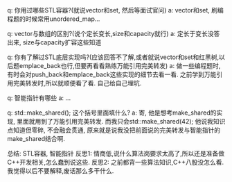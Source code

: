 q: 你用过哪些STL容器?(就说vector和set, 然后等面试官问)
a: vector和set, 刷编程题的时候常用unordered_map...

q: vector与数组的区别?(说个定长变长,size和capacity就行)
a: 定长于变长没答出来, size与capacity扩容这些知道

q: 你有了解过STL底层实现吗?(应该回答不了解,或者就说vector和set和红黑树,以后题emplace_back也行,但要再看看熟练万能引用完美转发)
a: 做一些编程题时,有时会对push_back和emplace_back这些实现的细节去看一看. 之前学到万能引用完美转发时,所以就顺便看了看.
自己给自己埋坑.

q: 智能指针有哪些
a: ...

q: std::make_shared<A>(); 这个括号里面填什么?
a: 寄, 他是想考make_shared的实现, 里面就用到了万能引用完美转发. 而我只会std::make_shared<int>(42);
他说我知识点知道但零碎, 不会融会贯通, 原来就是说我没把前面说的完美转发与智能指针的make_shared结合啊.


总结: STL容器, 智能指针
反思1: 情商低,说什么算法岗要求太高了,所以还是准备做C++开发相关,怎么蠢到说这些. 
反思2: 之前都背一些算法知识,C++八股没怎么看. 我觉得以后不要解释,废话那么多干什么.